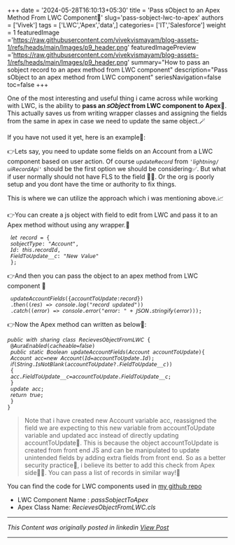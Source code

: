 +++
date = '2024-05-28T16:10:13+05:30'
title = 'Pass sObject to an Apex Method From LWC Component📲'
slug='pass-sobject-lwc-to-apex'
authors = ['Vivek']
tags = ['LWC','Apex','data',]
categories= ['IT','Salesforce']
weight = 1
featuredImage ='https://raw.githubusercontent.com/vivekvismayam/blog-assets-1/refs/heads/main/Images/p9_header.png'
featuredImagePreview ='https://raw.githubusercontent.com/vivekvismayam/blog-assets-1/refs/heads/main/Images/p9_header.png'
summary="How to pass an sobject record to an apex method from LWC component"
description="Pass sObject to an apex method from LWC component"
seriesNavigation=false
toc=false
+++
&nbsp;  


One of the most interesting and useful thing i came across while working with LWC, is the ability to **pass an 𝘴𝘖𝘣𝘫𝘦𝘤𝘵 from LWC component to Apex**🧙. This actually saves us from writing wrapper classes and assigning the fields from the same in apex in case we need to update the same object.🪄

If you have not used it yet, here is an example🔬:

👉Lets say, you need to update some fields on an Account from a LWC component based on user action. 
Of course ```𝘶𝘱𝘥𝘢𝘵𝘦𝘙𝘦𝘤𝘰𝘳𝘥``` from ```'𝘭𝘪𝘨𝘩𝘵𝘯𝘪𝘯𝘨/𝘶𝘪𝘙𝘦𝘤𝘰𝘳𝘥𝘈𝘱𝘪'``` should be the first option we should be considering✅. But what if user normally should not have FLS to the field 🤔💭. Or the org is poorly setup and you dont have the time or authority to fix things. 

This is where we can utilize the approach which i was mentioning above.📈

👉You can create a js object with field to edit from LWC and pass it to an Apex method without using any wrapper.🚀
```JS
 𝘭𝘦𝘵 𝘳𝘦𝘤𝘰𝘳𝘥 = {
 𝘴𝘰𝘣𝘫𝘦𝘤𝘵𝘛𝘺𝘱𝘦: "𝘈𝘤𝘤𝘰𝘶𝘯𝘵",
 𝘐𝘥: 𝘵𝘩𝘪𝘴.𝘳𝘦𝘤𝘰𝘳𝘥𝘐𝘥,
 𝘍𝘪𝘦𝘭𝘥𝘛𝘰𝘜𝘱𝘥𝘢𝘵𝘦__𝘤: "𝘕𝘦𝘸 𝘝𝘢𝘭𝘶𝘦"
 };
```
👉And then you can pass the object to an apex method from LWC component 🚀

```JS
 𝘶𝘱𝘥𝘢𝘵𝘦𝘈𝘤𝘤𝘰𝘶𝘯𝘵𝘍𝘪𝘦𝘭𝘥𝘴({𝘢𝘤𝘤𝘰𝘶𝘯𝘵𝘛𝘰𝘜𝘱𝘥𝘢𝘵𝘦:𝘳𝘦𝘤𝘰𝘳𝘥})
 .𝘵𝘩𝘦𝘯((𝘳𝘦𝘴) => 𝘤𝘰𝘯𝘴𝘰𝘭𝘦.𝘭𝘰𝘨("𝘳𝘦𝘤𝘰𝘳𝘥 𝘶𝘱𝘥𝘢𝘵𝘦𝘥"))
 .𝘤𝘢𝘵𝘤𝘩((𝘦𝘳𝘳𝘰𝘳) => 𝘤𝘰𝘯𝘴𝘰𝘭𝘦.𝘦𝘳𝘳𝘰𝘳("𝘦𝘳𝘳𝘰𝘳: " + 𝘑𝘚𝘖𝘕.𝘴𝘵𝘳𝘪𝘯𝘨𝘪𝘧𝘺(𝘦𝘳𝘳𝘰𝘳)));
```


👉Now the Apex method can written as below🚀:

```apex
𝘱𝘶𝘣𝘭𝘪𝘤 𝘸𝘪𝘵𝘩 𝘴𝘩𝘢𝘳𝘪𝘯𝘨 𝘤𝘭𝘢𝘴𝘴 𝘙𝘦𝘤𝘪𝘦𝘷𝘦𝘴𝘖𝘣𝘫𝘦𝘤𝘵𝘍𝘳𝘰𝘮𝘓𝘞𝘊 {
 @𝘈𝘶𝘳𝘢𝘌𝘯𝘢𝘣𝘭𝘦𝘥(𝘤𝘢𝘤𝘩𝘦𝘢𝘣𝘭𝘦=𝘧𝘢𝘭𝘴𝘦)
 𝘱𝘶𝘣𝘭𝘪𝘤 𝘴𝘵𝘢𝘵𝘪𝘤 𝘉𝘰𝘰𝘭𝘦𝘢𝘯 𝘶𝘱𝘥𝘢𝘵𝘦𝘈𝘤𝘤𝘰𝘶𝘯𝘵𝘍𝘪𝘦𝘭𝘥𝘴(𝘈𝘤𝘤𝘰𝘶𝘯𝘵 𝘢𝘤𝘤𝘰𝘶𝘯𝘵𝘛𝘰𝘜𝘱𝘥𝘢𝘵𝘦){
 𝘈𝘤𝘤𝘰𝘶𝘯𝘵 𝘢𝘤𝘤=𝘯𝘦𝘸 𝘈𝘤𝘤𝘰𝘶𝘯𝘵(𝘐𝘥=𝘢𝘤𝘤𝘰𝘶𝘯𝘵𝘛𝘰𝘜𝘱𝘥𝘢𝘵𝘦.𝘐𝘥);
 𝘪𝘧(𝘚𝘵𝘳𝘪𝘯𝘨.𝘐𝘴𝘕𝘰𝘵𝘉𝘭𝘢𝘯𝘬(𝘢𝘤𝘤𝘰𝘶𝘯𝘵𝘛𝘰𝘜𝘱𝘥𝘢𝘵𝘦?.𝘍𝘪𝘦𝘭𝘥𝘛𝘰𝘜𝘱𝘥𝘢𝘵𝘦__𝘤))
 {
 𝘢𝘤𝘤.𝘍𝘪𝘦𝘭𝘥𝘛𝘰𝘜𝘱𝘥𝘢𝘵𝘦__𝘤=𝘢𝘤𝘤𝘰𝘶𝘯𝘵𝘛𝘰𝘜𝘱𝘥𝘢𝘵𝘦.𝘍𝘪𝘦𝘭𝘥𝘛𝘰𝘜𝘱𝘥𝘢𝘵𝘦__𝘤;
 }
 𝘶𝘱𝘥𝘢𝘵𝘦 𝘢𝘤𝘤;
 𝘳𝘦𝘵𝘶𝘳𝘯 𝘵𝘳𝘶𝘦; 
 }
}

```

>Note that i have created new Account variable acc, reassigned the field we are expecting to this new variable from accountToUpdate variable and updated acc instead of directly updating accountToUpdate🚫. This is because the object accountToUpdate is created from front end JS and can be manipulated to update unintended fields by adding extra fields from front end. So as a better security practice👮, i believe its better to add this check from Apex side🕵️‍♀️.
You can pass a list of records in similar way!🔮




You can find the code for LWC components used in [my github repo](https://github.com/vivekvismayam/Demo)
- LWC Component Name : *passSobjectToApex*
- Apex Class Name: *RecievesObjectFromLWC.cls*

***

*This Content was originally posted in linkedin [View Post](https://www.linkedin.com/posts/vivekvismayam_one-of-the-most-interesting-and-useful-thing-activity-7267897877102772224-eqg9?utm_source=social_share_send&utm_medium=member_desktop_web&rcm=ACoAAA_bVqsB5ZA6FQt9Rk3q8WfamtkMsTNLxRo)*

***